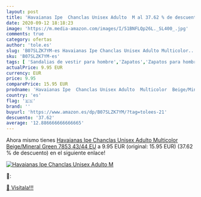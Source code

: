 ```yaml
---
layout: post
title: 'Havaianas Ipe  Chanclas Unisex Adulto  M al 37.62 % de descuento'
date: 2020-09-12 18:18:23
image: 'https://m.media-amazon.com/images/I/51BNFLQp26L._SL400_.jpg'
comments: true
category: ofertas
author: 'tole.es'
slug: 'B07SLZK7YM-es Havaianas Ipe Chanclas Unisex Adulto Multicolor...'
sku: 'B07SLZK7YM-es'
tags: [ 'Sandalias de vestir para hombre','Zapatos','Zapatos para hombre','Zapatos y complementos','chanclas', ]
actualPrice: 9.95 EUR
currency: EUR
price: 9.95
comparePrice: 15.95 EUR
prodname: 'Havaianas Ipe  Chanclas Unisex Adulto  Multicolor  Beige/Mineral Green 7853   43/44 EU'
country: 'es'
flag: '🇪🇸'
brand: ''
buyurl: 'https://www.amazon.es/dp/B07SLZK7YM/?tag=tolees-21'
descuento: '37.62'
average: '12.886666666666665'
---
```


Ahora mismo tienes [Havaianas Ipe  Chanclas Unisex Adulto  Multicolor  Beige/Mineral Green 7853   43/44 EU](https://www.amazon.es/dp/B07SLZK7YM/?tag=tolees-21) a 9.95 EUR (original: 15.95 EUR) (37.62 %  de descuento) en el siguiente enlace!

[![Havaianas Ipe  Chanclas Unisex Adulto  M](https://m.media-amazon.com/images/I/51BNFLQp26L._SL400_.jpg)](https://www.amazon.es/dp/B07SLZK7YM/?tag=tolees-21)

🔎:


[🛒 Visítala!!!](https://www.amazon.es/dp/B07SLZK7YM/?tag=tolees-21)
